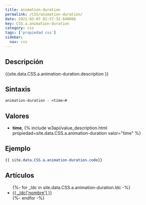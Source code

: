 ```yaml
---
title: animation-duration
permalink: /CSS/animation-duration/
date: 2021-03-07 02:57:32.640666
key: CSS.a.animation-duration
category: css
tags: ['propiedad css']
sidebar: 
  nav: css
---
```


## Descripción
{{site.data.CSS.a.animation-duration.description }}

## Sintaxis
~~~css
animation-duration : <time>#
~~~

## Valores
* **time**,  {% include w3api/value_description.html propiedad=site.data.CSS.a.animation-duration valor="time" %}

## Ejemplo
~~~css
{{ site.data.CSS.a.animation-duration.code}}
~~~

## Artículos
<ul>
{%- for _ldc in site.data.CSS.a.animation-duration.ldc -%}
   <li>
       <a href="{{_ldc['url'] }}">{{ _ldc['nombre'] }}</a>
   </li>
{%- endfor -%}
</ul>

